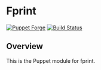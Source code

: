 Fprint
======

[![Puppet Forge](http://img.shields.io/puppetforge/v/camptocamp/fprint.svg)](https://forge.puppetlabs.com/camptocamp/fprint)
[![Build Status](https://travis-ci.org/camptocamp/puppet-fprint.png?branch=master)](https://travis-ci.org/camptocamp/puppet-fprint)

Overview
--------

This is the Puppet module for fprint.
